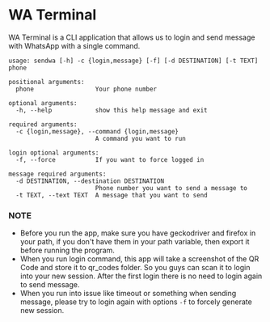 # WA Terminal

WA Terminal is a CLI application that allows us to login and send message with WhatsApp with a single command.

```plaintext
usage: sendwa [-h] -c {login,message} [-f] [-d DESTINATION] [-t TEXT] phone

positional arguments:
  phone                 Your phone number

optional arguments:
  -h, --help            show this help message and exit

required arguments:
  -c {login,message}, --command {login,message}
                        A command you want to run

login optional arguments:
  -f, --force           If you want to force logged in

message required arguments:
  -d DESTINATION, --destination DESTINATION
                        Phone number you want to send a message to
  -t TEXT, --text TEXT  A message that you want to send
```

### NOTE

- Before you run the app, make sure you have geckodriver and firefox in your path, if you don't have them in your path variable, then export it before running the program.
- When you run login command, this app will take a screenshot of the QR Code and store it to qr_codes folder. So you guys can scan it to login into your new session. After the first login there is no need to login again to send message.
- When you run into issue like timeout or something when sending message, please try to login again with options `-f` to forcely generate new session.
